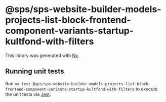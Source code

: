 # @sps/sps-website-builder-models-projects-list-block-frontend-component-variants-startup-kultfond-with-filters

This library was generated with [Nx](https://nx.dev).

## Running unit tests

Run `nx test @sps/sps-website-builder-models-projects-list-block-frontend-component-variants-startup-kultfond-with-filters` to execute the unit tests via [Jest](https://jestjs.io).
